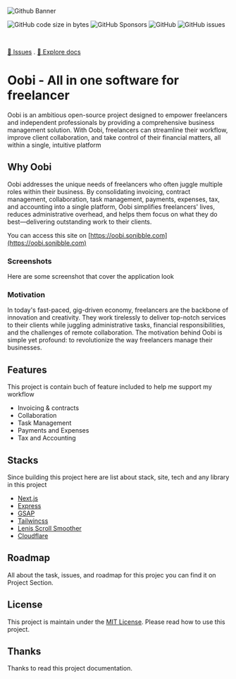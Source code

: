 <!-- README -->

![Github Banner](https://github.com/nyomansunima/oobi/assets/54091887/4ba2440c-9f52-446b-acaf-24f82212fa1b)

![GitHub code size in bytes](https://img.shields.io/github/languages/code-size/nyomansunima/oobi)
![GitHub Sponsors](https://img.shields.io/github/sponsors/nyomansunima)
![GitHub](https://img.shields.io/github/license/nyomansunima/oobi)
![GitHub issues](https://img.shields.io/github/issues/nyomansunima/oobi)

<br/>

[🐛 Issues](https://github.com/nyomansunima/oobi/issues) . [📝 Explore docs](https://github.com/nyomansunima/oobi)

# Oobi - All in one software for freelancer

Oobi is an ambitious open-source project designed to empower freelancers and independent professionals by providing a comprehensive business management solution. With Oobi, freelancers can streamline their workflow, improve client collaboration, and take control of their financial matters, all within a single, intuitive platform

## Why Oobi

Oobi addresses the unique needs of freelancers who often juggle multiple roles within their business. By consolidating invoicing, contract management, collaboration, task management, payments, expenses, tax, and accounting into a single platform, Oobi simplifies freelancers' lives, reduces administrative overhead, and helps them focus on what they do best—delivering outstanding work to their clients.

You can access this site on [https://oobi.sonibble.com](https://oobi.sonibble.com)

### Screenshots

Here are some screenshot that cover the application look

### Motivation

In today's fast-paced, gig-driven economy, freelancers are the backbone of innovation and creativity. They work tirelessly to deliver top-notch services to their clients while juggling administrative tasks, financial responsibilities, and the challenges of remote collaboration. The motivation behind Oobi is simple yet profound: to revolutionize the way freelancers manage their businesses.

## Features

This project is contain buch of feature included to help me support my workflow

- Invoicing & contracts
- Collaboration
- Task Management
- Payments and Expenses
- Tax and Accounting

## Stacks

Since building this project here are list about stack, site, tech and any library in this project

- [Next.js](https://nextjs.org)
- [Express](https://expressjs.org)
- [GSAP](https://greensock.com/gsap/)
- [Tailwincss](https://tailwindcss.com/)
- [Lenis Scroll Smoother](https://lenis.studiofreight.com/)
- [Cloudflare](https://cloudflare.com)

## Roadmap

All about the task, issues, and roadmap for this projec you can find it on Project Section.

## License

This project is maintain under the [MIT License](./LICENSE). Please read how to use this project.

## Thanks

Thanks to read this project documentation.
